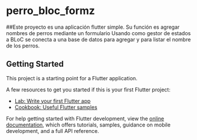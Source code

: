 # perro_bloc_formz
##Este proyecto es una aplicación flutter simple.
Su función es agregar nombres de perros mediante un formulario
Usando como gestor de estados a BLoC
se conecta a una base de datos para agregar y para listar el nombre de los perros.

## Getting Started

This project is a starting point for a Flutter application.

A few resources to get you started if this is your first Flutter project:

- [Lab: Write your first Flutter app](https://docs.flutter.dev/get-started/codelab)
- [Cookbook: Useful Flutter samples](https://docs.flutter.dev/cookbook)

For help getting started with Flutter development, view the
[online documentation](https://docs.flutter.dev/), which offers tutorials,
samples, guidance on mobile development, and a full API reference.
